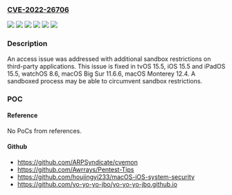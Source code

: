 ### [CVE-2022-26706](https://cve.mitre.org/cgi-bin/cvename.cgi?name=CVE-2022-26706)
![](https://img.shields.io/static/v1?label=Product&message=watchOS&color=blue)
![](https://img.shields.io/static/v1?label=Version&message=%3C%2011.6%20&color=brighgreen)
![](https://img.shields.io/static/v1?label=Version&message=%3C%2012.4%20&color=brighgreen)
![](https://img.shields.io/static/v1?label=Version&message=%3C%2015.5%20&color=brighgreen)
![](https://img.shields.io/static/v1?label=Version&message=%3C%208.6%20&color=brighgreen)
![](https://img.shields.io/static/v1?label=Vulnerability&message=A%20sandboxed%20process%20may%20be%20able%20to%20circumvent%20sandbox%20restrictions&color=brighgreen)

### Description

An access issue was addressed with additional sandbox restrictions on third-party applications. This issue is fixed in tvOS 15.5, iOS 15.5 and iPadOS 15.5, watchOS 8.6, macOS Big Sur 11.6.6, macOS Monterey 12.4. A sandboxed process may be able to circumvent sandbox restrictions.

### POC

#### Reference
No PoCs from references.

#### Github
- https://github.com/ARPSyndicate/cvemon
- https://github.com/Awrrays/Pentest-Tips
- https://github.com/houjingyi233/macOS-iOS-system-security
- https://github.com/yo-yo-yo-jbo/yo-yo-yo-jbo.github.io

